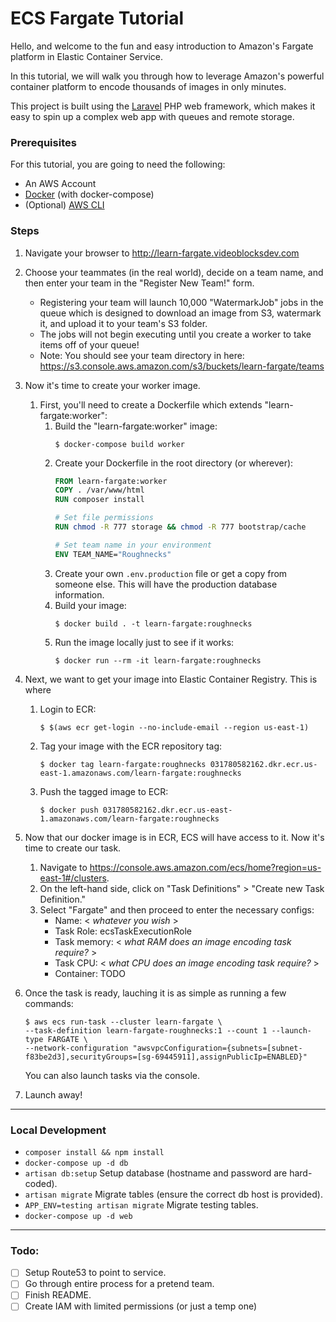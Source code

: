 # ECS Fargate Tutorial

Hello, and welcome to the fun and easy introduction to Amazon's Fargate platform in Elastic Container Service.

In this tutorial, we will walk you through how to leverage Amazon's powerful container platform to encode thousands of images in only minutes.

This project is built using the [Laravel](https://laravel.com/) PHP web framework, which makes it easy to spin up a complex web app with queues and remote storage.

### Prerequisites

For this tutorial, you are going to need the following:

- An AWS Account
- [Docker](https://www.docker.com/) (with docker-compose)
- (Optional) [AWS CLI](https://docs.aws.amazon.com/cli/latest/userguide/installing.html)

### Steps

1. Navigate your browser to http://learn-fargate.videoblocksdev.com
1. Choose your teammates (in the real world), decide on a team name, and then enter your team in the "Register New Team!" form.
    - Registering your team will launch 10,000 "WatermarkJob" jobs in the queue which is designed to download an image from S3, watermark it, and upload it to your team's S3 folder.
    - The jobs will not begin executing until you create a worker to take items off of your queue!
    - Note: You should see your team directory in here: https://s3.console.aws.amazon.com/s3/buckets/learn-fargate/teams
1. Now it's time to create your worker image.
    1. First, you'll need to create a Dockerfile which extends "learn-fargate:worker":
        1. Build the "learn-fargate:worker" image:
            ```shell
            $ docker-compose build worker
            ```
        1. Create your Dockerfile in the root directory (or wherever):
            ```Dockerfile
            FROM learn-fargate:worker
            COPY . /var/www/html
            RUN composer install

            # Set file permissions
            RUN chmod -R 777 storage && chmod -R 777 bootstrap/cache

            # Set team name in your environment
            ENV TEAM_NAME="Roughnecks"
            ```
        1. Create your own `.env.production` file or get a copy from someone else. This will have the production database information.
        1. Build your image:
            ```shell
            $ docker build . -t learn-fargate:roughnecks
            ```
        1. Run the image locally just to see if it works:
            ```shell
            $ docker run --rm -it learn-fargate:roughnecks
            ```
1. Next, we want to get your image into Elastic Container Registry. This is where
    1. Login to ECR:
        ```shell
        $ $(aws ecr get-login --no-include-email --region us-east-1)
        ```
    1. Tag your image with the ECR repository tag:
        ```shell
        $ docker tag learn-fargate:roughnecks 031780582162.dkr.ecr.us-east-1.amazonaws.com/learn-fargate:roughnecks
        ```
    1. Push the tagged image to ECR:
        ```shell
        $ docker push 031780582162.dkr.ecr.us-east-1.amazonaws.com/learn-fargate:roughnecks
        ```
1. Now that our docker image is in ECR, ECS will have access to it. Now it's time to create our task.
    1. Navigate to https://console.aws.amazon.com/ecs/home?region=us-east-1#/clusters.
    1. On the left-hand side, click on "Task Definitions" > "Create new Task Definition."
    1. Select "Fargate" and then proceed to enter the necessary configs:
        - Name: < _whatever you wish_ >
        - Task Role: ecsTaskExecutionRole
        - Task memory: < _what RAM does an image encoding task require?_ >
        - Task CPU: < _what CPU does an image encoding task require?_ >
        - Container: TODO

1. Once the task is ready, lauching it is as simple as running a few commands:
    ```shell
    $ aws ecs run-task --cluster learn-fargate \
    --task-definition learn-fargate-roughnecks:1 --count 1 --launch-type FARGATE \
    --network-configuration "awsvpcConfiguration={subnets=[subnet-f83be2d3],securityGroups=[sg-69445911],assignPublicIp=ENABLED}"
    ```
    You can also launch tasks via the console.
1. Launch away!

---

### Local Development

- `composer install && npm install`
- `docker-compose up -d db`
- `artisan db:setup` Setup database (hostname and password are hard-coded).
- `artisan migrate` Migrate tables (ensure the correct db host is provided).
- `APP_ENV=testing artisan migrate`  Migrate testing tables.
- `docker-compose up -d web`

---

### Todo:
- [ ] Setup Route53 to point to service.
- [ ] Go through entire process for a pretend team.
- [ ] Finish README.
- [ ] Create IAM with limited permissions (or just a temp one)
